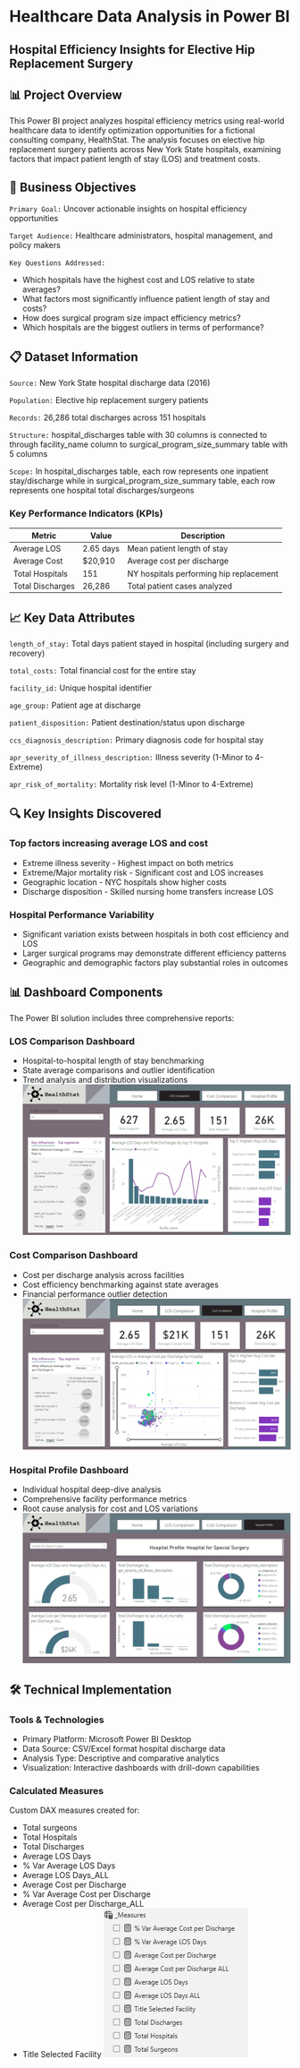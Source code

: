 # Healthcare Data Analysis in Power BI
## Hospital Efficiency Insights for Elective Hip Replacement Surgery


## 📊 Project Overview
This Power BI project analyzes hospital efficiency metrics using real-world healthcare data to identify optimization opportunities for a fictional consulting company, HealthStat. The analysis focuses on elective hip replacement surgery patients across New York State hospitals, examining factors that impact patient length of stay (LOS) and treatment costs.


## 🎯 Business Objectives
`Primary Goal:` Uncover actionable insights on hospital efficiency opportunities

`Target Audience:` Healthcare administrators, hospital management, and policy makers

`Key Questions Addressed:`
- Which hospitals have the highest cost and LOS relative to state averages?
- What factors most significantly influence patient length of stay and costs?
- How does surgical program size impact efficiency metrics?
- Which hospitals are the biggest outliers in terms of performance?


## 📋 Dataset Information
`Source:` New York State hospital discharge data (2016)

`Population:` Elective hip replacement surgery patients

`Records:` 26,286 total discharges across 151 hospitals

`Structure:` hospital_discharges table with 30 columns is connected to through facility_name column  to surgical_program_size_summary table with 5 columns 

`Scope:` In hospital_discharges table, each row represents one inpatient stay/discharge while in surgical_program_size_summary table, each row represents one hospital total discharges/surgeons

### Key Performance Indicators (KPIs)
| Metric | Value | Description |
|----------|----------|----------|
| Average LOS | 2.65 days | Mean patient length of stay |
| Average Cost | $20,910 | Average cost per discharge |
| Total Hospitals | 151 | NY hospitals performing hip replacement |
| Total Discharges | 26,286 | Total patient cases analyzed |


## 📈 Key Data Attributes
`length_of_stay:` Total days patient stayed in hospital (including surgery and recovery)

`total_costs:` Total financial cost for the entire stay

`facility_id:` Unique hospital identifier

`age_group:` Patient age at discharge

`patient_disposition:` Patient destination/status upon discharge

`ccs_diagnosis_description:` Primary diagnosis code for hospital stay

`apr_severity_of_illness_description:` Illness severity (1-Minor to 4-Extreme)

`apr_risk_of_mortality:` Mortality risk level (1-Minor to 4-Extreme)


## 🔍 Key Insights Discovered
### Top factors increasing average LOS and cost
- Extreme illness severity - Highest impact on both metrics
- Extreme/Major mortality risk - Significant cost and LOS increases
- Geographic location - NYC hospitals show higher costs
- Discharge disposition - Skilled nursing home transfers increase LOS

### Hospital Performance Variability
- Significant variation exists between hospitals in both cost efficiency and LOS
- Larger surgical programs may demonstrate different efficiency patterns
- Geographic and demographic factors play substantial roles in outcomes


## 📊 Dashboard Components
The Power BI solution includes three comprehensive reports:

### LOS Comparison Dashboard
- Hospital-to-hospital length of stay benchmarking
- State average comparisons and outlier identification
- Trend analysis and distribution visualizations
![LOS Comparison Overview](Power-BI_01_Analyzing-Healthcare/images/dashboard_1_LOS_Comparison.png)

### Cost Comparison Dashboard
- Cost per discharge analysis across facilities
- Cost efficiency benchmarking against state averages
- Financial performance outlier detection
![Cost Comparison Overview](Power-BI_01_Analyzing-Healthcare/images/dashboard_2_Cost_Comparison.png)

### Hospital Profile Dashboard
- Individual hospital deep-dive analysis
- Comprehensive facility performance metrics
- Root cause analysis for cost and LOS variations
![Hospital Profile Overview](images/dashboard_3_Profile_Hospitals.png)


## 🛠️ Technical Implementation
### Tools & Technologies
- Primary Platform: Microsoft Power BI Desktop
- Data Source: CSV/Excel format hospital discharge data
- Analysis Type: Descriptive and comparative analytics
- Visualization: Interactive dashboards with drill-down capabilities

### Calculated Measures
Custom DAX measures created for:

- Total surgeons
- Total Hospitals
- Total Discharges
- Average LOS Days
- % Var Average LOS Days 
- Average LOS Days_ALL
- Average Cost per Discharge
- % Var Average Cost per Discharge
- Average Cost per Discharge_ALL
- Title Selected Facility
![Calculated Measures Overview](Power-BI_01_Analyzing-Healthcare/images/Calculated_Measures.png)


